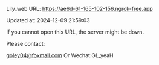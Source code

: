 Lily_web URL: https://ae6d-61-165-102-156.ngrok-free.app

Updated at: 2024-12-09 21:59:03

If you cannot open this URL, the server might be down.

Please contact: 

goley04@foxmail.com Or Wechat:GL_yeaH